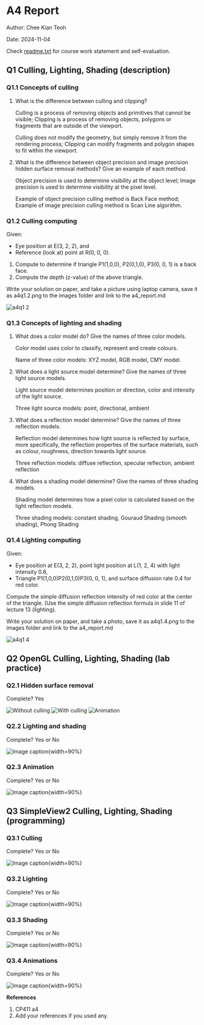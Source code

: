 # A4 Report

Author: Chee Kian Teoh

Date: 2024-11-04 

Check [readme.txt](readme.txt) for course work statement and self-evaluation. 
  
## Q1 Culling, Lighting, Shading (description)


### Q1.1 Concepts of culling

1. What is the difference between culling and clipping?

    Culling is a process of removing objects and primitives that cannot be visible; Clipping is a process of removing objects, polygons or fragments that are outside of the viewport.

    Culling does not modify the geometry, but simply remove it from the rendering process; Clipping can modify fragments and polygon shapes to fit within the viewport.

2. What is the difference between object precision and image precision hidden surface removal methods? Give an example of each method. 
    
    Object precision is used to determine visibility at the object level; Image precision is used to determine visibility at the pixel level.
    
    Example of object precision culling method is Back Face method; Example of image precision culling method is Scan Line algorithm.


### Q1.2 Culling computing

Given:

- Eye position at E(3, 2, 2), and
- Reference (look at) point at R(0, 0, 0).
1. Compute to determine if triangle P1(1,0,0), P2(0,1,0), P3(0, 0, 1) is a back face.
2. Compute the depth (z-value) of the above triangle.

Write your solution on paper, and take a picture using laptop camera, save it as a4q1.2.png to the images folder and link to the a4_report.md

![a4q1 2](https://github.com/user-attachments/assets/3c0944e4-2bf5-42ce-9111-18a57d543a03)


### Q1.3 Concepts of lighting and shading

1. What does a color model do? Give the names of three color models.
    
    Color model uses color to classify, represent and create colours.

    Name of three color models: XYZ model, RGB model, CMY model.
    
2. What does a light source model determine? Give the names of three light source models.
    
    Light source model determines position or direction, color and intensity of the light source.

    Three light source models: point, directional, ambient
    
3. What does a reflection model determine? Give the names of three reflection models.
    
    Reflection model determines how light source is reflected by surface, more specifically, the reflection properties of the surface materials, such as colour, roughness, direction towards light source.

    Three reflection models: diffuse reflection, specular reflection, ambient reflection
    
4. What does a shading model determine? Give the names of three shading models.
    
    Shading model determines how a pixel color is calculated based on the light reflection models.
    
    Three shading models: constant shading, Gouraud Shading (smooth shading), Phong Shading


### Q1.4 Lighting computing

Given:

- Eye position at E(3, 2, 2), point light position at L(1, 2, 4) with light intensity 0.8,
- Triangle P1(1,0,0)P2(0,1,0)P3(0, 0, 1), and surface diffusion rate 0.4 for red color.

Compute the simple diffusion reflection intensity of red color at the center of the triangle. (Use the simple diffusion reflection formula in slide 11 of lecture 13 (lighting).

Write your solution on paper, and take a photo, save it as a4q1.4.png to the images folder and link to the a4_report.md

![a4q1 4](https://github.com/user-attachments/assets/66bd86d1-0e0a-46b6-b27c-0051f264ef3d)


## Q2 OpenGL Culling, Lighting, Shading (lab practice)


### Q2.1 Hidden surface removal 

Complete? Yes

<!--If you answer Yes, insert one or more screenshot images to show the completion.-->
![Without culling](https://github.com/user-attachments/assets/12b81c6c-83d8-41dc-bc03-45987d741838)
![With culling](https://github.com/user-attachments/assets/5ed8bd61-139d-419c-95bc-1c0459594c3a)
![Animation](https://github.com/user-attachments/assets/4d59bce4-dd98-422a-a2ca-bd79fa7ec8c6)


<!-- If No, add a short description to describe the issues encountered.-->

### Q2.2 Lighting and shading 

Complete? Yes or No 

<!--If you answer Yes, insert one or more screenshot images to show the completion.-->

![Image caption](images/demo.png){width=90%}

<!-- If No, add a short description to describe the issues encountered.-->

### Q2.3 Animation 

Complete? Yes or No 

<!--If you answer Yes, insert one or more screenshot images to show the completion.-->

![Image caption](images/demo.png){width=90%}

<!-- If No, add a short description to describe the issues encountered.-->


## Q3 SimpleView2 Culling, Lighting, Shading (programming)


### Q3.1 Culling

Complete? Yes or No 

<!--If you answer Yes, insert one or more screenshot images to show the completion. -->

![Image caption](images/demo.png){width=90%}

<!--If No, add a short description to describe the issues encountered.-->


### Q3.2 Lighting

Complete? Yes or No 

<!--If you answer Yes, insert one or more screenshot images to show the completion. -->

![Image caption](images/demo.png){width=90%}

<!--If No, add a short description to describe the issues encountered.-->


### Q3.3 Shading

Complete? Yes or No 

<!--If you answer Yes, insert one or more screenshot images to show the completion. -->

![Image caption](images/demo.png){width=90%}

<!--If No, add a short description to describe the issues encountered.-->


### Q3.4 Animations

Complete? Yes or No 

<!--If you answer Yes, insert one or more screenshot images to show the completion. -->

![Image caption](images/demo.png){width=90%}

<!--If No, add a short description to describe the issues encountered.-->




**References**

1. CP411 a4
2. Add your references if you used any. 
